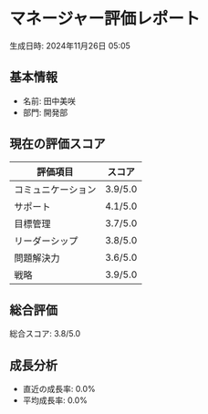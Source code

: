 
# マネージャー評価レポート
生成日時: 2024年11月26日 05:05

## 基本情報
- 名前: 田中美咲
- 部門: 開発部

## 現在の評価スコア
| 評価項目 | スコア |
|----------|--------|
| コミュニケーション | 3.9/5.0 |
| サポート | 4.1/5.0 |
| 目標管理 | 3.7/5.0 |
| リーダーシップ | 3.8/5.0 |
| 問題解決力 | 3.6/5.0 |
| 戦略 | 3.9/5.0 |

## 総合評価
総合スコア: 3.8/5.0

## 成長分析
- 直近の成長率: 0.0%
- 平均成長率: 0.0%
